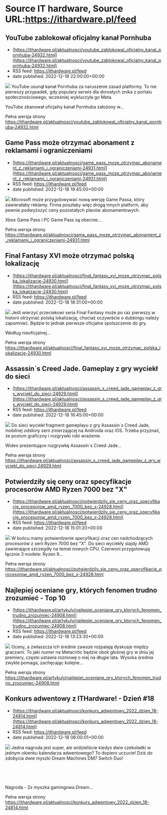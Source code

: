 # Source IT hardware, Source URL:https://ithardware.pl/feed

## YouTube zablokował oficjalny kanał Pornhuba
 - [https://ithardware.pl/aktualnosci/youtube_zablokowal_oficjalny_kanal_pornhuba-24932.html](https://ithardware.pl/aktualnosci/youtube_zablokowal_oficjalny_kanal_pornhuba-24932.html)
 - RSS feed: https://ithardware.pl/feed
 - date published: 2022-12-18 22:00:00+00:00

<img src="https://ithardware.pl/artykuly/min/24932_1.jpg" />            YouTube usunął kanał Pornhuba za naruszenie zasad platformy. To nie pierwszy przypadek, gdy populary serwis dla dorosłych znika z portalu społecznościowego, wcześniej wykluczyła go Meta.

YouTube zbanował oficjalny kanał Pornhuba założony w...
            <p>Pełna wersja strony <a href="https://ithardware.pl/aktualnosci/youtube_zablokowal_oficjalny_kanal_pornhuba-24932.html">https://ithardware.pl/aktualnosci/youtube_zablokowal_oficjalny_kanal_pornhuba-24932.html</a></p>

## Game Pass może otrzymać abonament z reklamami i ograniczeniami
 - [https://ithardware.pl/aktualnosci/game_pass_moze_otrzymac_abonament_z_reklamami_i_ograniczeniami-24931.html](https://ithardware.pl/aktualnosci/game_pass_moze_otrzymac_abonament_z_reklamami_i_ograniczeniami-24931.html)
 - RSS feed: https://ithardware.pl/feed
 - date published: 2022-12-18 19:45:00+00:00

<img src="https://ithardware.pl/artykuly/min/24931_1.jpg" />            Microsoft może przygotowywać nową wersję Game Passa, kt&oacute;ry zawierałaby reklamy. Firma poszłaby więc drogą innych platform, aby pewnie podwyższyć ceny pozostałych plan&oacute;w abonamentowych.

Xbox Game Pass i PC Game Pass są obecnie...
            <p>Pełna wersja strony <a href="https://ithardware.pl/aktualnosci/game_pass_moze_otrzymac_abonament_z_reklamami_i_ograniczeniami-24931.html">https://ithardware.pl/aktualnosci/game_pass_moze_otrzymac_abonament_z_reklamami_i_ograniczeniami-24931.html</a></p>

## Final Fantasy XVI może otrzymać polską lokalizację
 - [https://ithardware.pl/aktualnosci/final_fantasy_xvi_moze_otrzymac_polska_lokalizacje-24930.html](https://ithardware.pl/aktualnosci/final_fantasy_xvi_moze_otrzymac_polska_lokalizacje-24930.html)
 - RSS feed: https://ithardware.pl/feed
 - date published: 2022-12-18 18:31:00+00:00

<img src="https://ithardware.pl/artykuly/min/24930_1.jpg" />            Jeśli wierzyć przeciekowi seria Final Fantasy może po raz pierwszy w historii otrzymać polską lokalizację, chociaż oczywiście o dubbingu należy zapomnieć. Będzie to jednak pierwsze oficjalne spolszczenie do gry.

Według nieoficjalnej...
            <p>Pełna wersja strony <a href="https://ithardware.pl/aktualnosci/final_fantasy_xvi_moze_otrzymac_polska_lokalizacje-24930.html">https://ithardware.pl/aktualnosci/final_fantasy_xvi_moze_otrzymac_polska_lokalizacje-24930.html</a></p>

## Assassin`s Creed Jade. Gameplay z gry wyciekł do sieci
 - [https://ithardware.pl/aktualnosci/assassin_s_creed_jade_gameplay_z_gry_wyciekl_do_sieci-24929.html](https://ithardware.pl/aktualnosci/assassin_s_creed_jade_gameplay_z_gry_wyciekl_do_sieci-24929.html)
 - RSS feed: https://ithardware.pl/feed
 - date published: 2022-12-18 16:45:00+00:00

<img src="https://ithardware.pl/artykuly/min/24929_1.jpg" />            Do sieci wyciekł fragment gameplayu z gry Assassin`s Creed Jade, mobilnej odsłony serii zmierzającej na Androida oraz iOS. Trzeba przyznać, że poziom graficzny i rozgrywki robi wrażenie.

Wideo prezentujące rozgrywkę&nbsp;Assassin`s Creed Jade...
            <p>Pełna wersja strony <a href="https://ithardware.pl/aktualnosci/assassin_s_creed_jade_gameplay_z_gry_wyciekl_do_sieci-24929.html">https://ithardware.pl/aktualnosci/assassin_s_creed_jade_gameplay_z_gry_wyciekl_do_sieci-24929.html</a></p>

## Potwierdziły się ceny oraz specyfikacje procesorów AMD Ryzen 7000 bez "X"
 - [https://ithardware.pl/aktualnosci/potwierdzily_sie_ceny_oraz_specyfikacje_procesorow_amd_ryzen_7000_bez_x-24928.html](https://ithardware.pl/aktualnosci/potwierdzily_sie_ceny_oraz_specyfikacje_procesorow_amd_ryzen_7000_bez_x-24928.html)
 - RSS feed: https://ithardware.pl/feed
 - date published: 2022-12-18 15:01:20+00:00

<img src="https://ithardware.pl/artykuly/min/24928_1.jpg" />            W końcu mamy potwierdzenie specyfikacji oraz cen nadchodzących procesor&oacute;w z serii Ryzen 7000 bez &quot;X&quot;. Do sieci wyciekły slajdy AMD zawierające szczeg&oacute;ły na temat nowych CPU. Czerwoni przygotowują łącznie 3 modele: Ryzen 9...
            <p>Pełna wersja strony <a href="https://ithardware.pl/aktualnosci/potwierdzily_sie_ceny_oraz_specyfikacje_procesorow_amd_ryzen_7000_bez_x-24928.html">https://ithardware.pl/aktualnosci/potwierdzily_sie_ceny_oraz_specyfikacje_procesorow_amd_ryzen_7000_bez_x-24928.html</a></p>

## Najlepiej oceniane gry, których fenomen trudno zrozumieć - Top 10
 - [https://ithardware.pl/artykuly/najlepiej_oceniane_gry_ktorych_fenomen_trudno_zrozumiec-24908.html](https://ithardware.pl/artykuly/najlepiej_oceniane_gry_ktorych_fenomen_trudno_zrozumiec-24908.html)
 - RSS feed: https://ithardware.pl/feed
 - date published: 2022-12-18 13:23:30+00:00

<img src="https://ithardware.pl/artykuly/min/24908_1.jpg" />            Oceny, a zwłaszcza ich średnie zawsze rozpalają dyskusje między graczami. To jaki numer na Metacritic będzie obok głośnej gry w dniu jej premiery, często ustawia rozmowę o niej na długie lata. Wysoka średnia zwykle pomaga, zachęcając kolejne...
            <p>Pełna wersja strony <a href="https://ithardware.pl/artykuly/najlepiej_oceniane_gry_ktorych_fenomen_trudno_zrozumiec-24908.html">https://ithardware.pl/artykuly/najlepiej_oceniane_gry_ktorych_fenomen_trudno_zrozumiec-24908.html</a></p>

## Konkurs adwentowy z ITHardware! - Dzień #18
 - [https://ithardware.pl/aktualnosci/konkurs_adwentowy_2022_dzien_18-24814.html](https://ithardware.pl/aktualnosci/konkurs_adwentowy_2022_dzien_18-24814.html)
 - RSS feed: https://ithardware.pl/feed
 - date published: 2022-12-18 06:00:01+00:00

<img src="https://ithardware.pl/artykuly/min/24814_1.png" />            Jedna nagroda jest super, ale widzieliście kiedyś dwie czekoladki w jednym okienku kalendarza adwentowego? To dopiero uczucie! Dziś do zdobycia dwie myszki Dream Machines DM7 Switch Duo!

&nbsp;

&nbsp;

Nagroda - 2x myszka gamingowa Dream...
            <p>Pełna wersja strony <a href="https://ithardware.pl/aktualnosci/konkurs_adwentowy_2022_dzien_18-24814.html">https://ithardware.pl/aktualnosci/konkurs_adwentowy_2022_dzien_18-24814.html</a></p>
